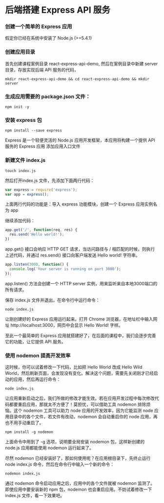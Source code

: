 # 后端搭建 Express API 服务

### 创建一个简单的 Express 应用

假定你已经在系统中安装了 Node.js (>=5.4.1)

### 创建应用目录

首先创建课程案例目录 react-express-api-demo, 然后在案例目录中新建 server 目录，存放实现后端 API 服务的代码，

```
mkdir react-express-api-demo && cd react-express-api-demo && mkdir server
```
### 生成应用需要的 package.json 文件：

```
npm init -y
```


### 安装 express 包
```
npm install --save express
```
Express 是一个轻便灵活的 Node.js 应用开发框架，本应用将构建一个提供 API 服务的 Express 应用
添加应用入口文件

### 新建文件 index.js
```
touch index.js
```

然后打开index.js 文件，先添加下面两行代码：
```js
var express = require('express');
var app = express();
```

上面两行代码的功能是：导入 express 功能模块，创建一个 Express 应用实例名为 app

继续添加代码：
```js
app.get('/', function(req, res) {
  res.send('Hello world!');
})
```
app.get() 接口会响应 HTTP GET 请求，当访问路径与 / 相匹配的时候，则执行上述代码，并通过 res.send() 接口向客户端发送 Hello world! 字符串。

```js
app.listen(3000, function() {
  console.log('Your server is running on port 3000');
});
```

app.listen() 方法会创建一个 HTTP server 实例，用来监听来自本地3000端口的所有请求。

保存 index.js 文件并退出，在命令行中运行命令：

```
node index.js
```

让刚创建好的 Express 应用运行起来。打开 Chrome 浏览器，在地址栏中输入网址 http://localhost:3000，网页中会显示 Hello World! 字样。

至此一个最简单的 Express 应用就搭建好了，在后面的课程中，我们会逐步完善它的功能，让它提供 API 服务。

### 使用 nodemon 提高开发效率

这时候，你可以试着修改一下代码，比如把 Hello World 改成 Hello Wild World，然后刷新页面，会发现没有变化。解决这个问题，需要先关闭刚才已经启动的应用，然后再运行命令：

```
node index.js
```

让应用重新启动之后，我们所做的修改才能生效。若在应用开发过程中每次修改代码都要重启应用，那就太不方便了！莫担忧，可以借助工具 nodemon 排除烦恼。这个 nodemon 工具可以助力 node 应用的开发效率，因为它能监测 node 应用目录中的各个文件，若文件有改动，nodemon 会自动重启你的 node 应用，再也不用手动重启了。

```
npm install -g nodemon
```

上面命令中用到了 -g 选项，说明要全局安装 nodemon 包，这样新创建的 node.js 应用都能使用 nodemon 运行起来了。

尽然 nodemon 已经安装好了，那如何使用呢？在应用根目录下，先终止运行 node index.js 命令，然后在命令行中输入一个新的命令：

```
nodemon index.js
```

通过 nodemon 命令启动应用之后，应用中的各个文件就被 nodemon 监测了。即使应用中要安装新的 npm 包，nodemon 也会重启应用。不妨试着修改一下 index.js 文件，看一下效果吧。

